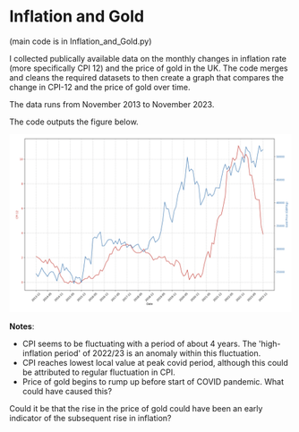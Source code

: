 # Inflation and Gold

(main code is in Inflation_and_Gold.py)

I collected publically available data on the monthly changes in inflation rate (more specifically CPI 12) and the price of gold in the UK. The code merges and cleans the required datasets to then create a graph that compares the change in CPI-12 and the price of gold over time.

The data runs from November 2013 to November 2023.

The code outputs the figure below.

![inflation and gold over time graph](https://github.com/stefanobeni/inflation-and-gold/blob/main/figure1.png)

**Notes**:
* CPI seems to be fluctuating with a period of about 4 years. The 'high-inflation period' of 2022/23 is an anomaly within this fluctuation.
* CPI reaches lowest local value at peak covid period, although this could be attributed to regular fluctuation in CPI.
* Price of gold begins to rump up before start of COVID pandemic. What could have caused this?

Could it be that the rise in the price of gold could have been an early indicator of the subsequent rise in inflation?
